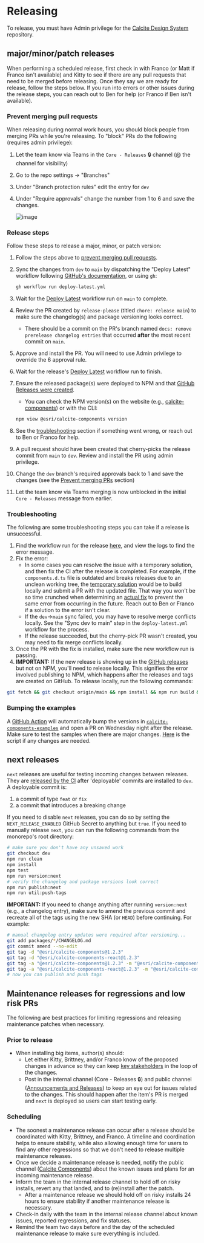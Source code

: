 # Releasing

To release, you must have Admin privilege for the [Calcite Design System](https://github.com/Esri/calcite-design-system) repository.

## major/minor/patch releases

When performing a scheduled release, first check in with Franco (or Matt if Franco isn't available) and Kitty to see if there are any pull requests that need to be merged before releasing. Once they say we are ready for release, follow the steps below. If you run into errors or other issues during the release steps, you can reach out to Ben for help (or Franco if Ben isn't available).

### Prevent merging pull requests

When releasing during normal work hours, you should block people from merging PRs while you're releasing. To "block" PRs do the following (requires admin privilege):

1. Let the team know via Teams in the `Core - Releases` 🔒 channel (@ the channel for visibility)
1. Go to the repo settings -> "Branches"
1. Under "Branch protection rules" edit the entry for `dev`
1. Under "Require approvals" change the number from 1 to 6 and save the changes.

   ![image](https://user-images.githubusercontent.com/10986395/167955616-c796d1ff-5c1a-4332-a6d5-5288f9d20992.png)

### Release steps

Follow these steps to release a major, minor, or patch version:

1. Follow the steps above to [prevent merging pull requests](#prevent-merging-pull-requests).
1. Sync the changes from `dev` to `main` by dispatching the "Deploy Latest" workflow following [GitHub's documentation](https://docs.github.com/en/actions/using-workflows/manually-running-a-workflow), or using `gh`:

   ```sh
   gh workflow run deploy-latest.yml
   ```

1. Wait for the [Deploy Latest](https://github.com/Esri/calcite-design-system/actions/workflows/deploy-latest.yml) workflow run on `main` to complete.
1. Review the PR created by `release-please` (titled `chore: release main`) to make sure the changelog(s) and package versioning looks correct.
   - There should be a commit on the PR's branch named `docs: remove prerelease changelog entries` that occurred **after** the most recent commit on `main`.
1. Approve and install the PR. You will need to use Admin privilege to override the 6 approval rule.
1. Wait for the release's [Deploy Latest](https://github.com/Esri/calcite-design-system/actions/workflows/deploy-latest.yml) workflow run to finish.
1. Ensure the released package(s) were deployed to NPM and that [GitHub Releases were created](https://github.com/Esri/calcite-design-system/releases).

   - You can check the NPM version(s) on the website (e.g., [calcite-components](https://www.npmjs.com/package/@esri/calcite-components?activeTab=versions)) or with the CLI:

   ```sh
   npm view @esri/calcite-components version
   ```

1. See the [troubleshooting](#troubleshooting) section if something went wrong, or reach out to Ben or Franco for help.
1. A pull request should have been created that cherry-picks the release commit from `main` to `dev`. Review and install the PR using admin privilege.
1. Change the `dev` branch's required approvals back to 1 and save the changes (see the [Prevent merging PRs](#prevent-merging-pull-requests) section)
1. Let the team know via Teams merging is now unblocked in the initial `Core - Releases` message from earlier.

### Troubleshooting

The following are some troubleshooting steps you can take if a release is unsuccessful.

1. Find the workflow run for the release [here](https://github.com/Esri/calcite-design-system/actions/workflows/deploy-latest.yml), and view the logs to find the error message.
1. Fix the error:
   - In some cases you can resolve the issue with a temporary solution, and then fix the CI after the release is completed. For example, if the `components.d.ts` file is outdated and breaks releases due to an unclean working tree, the [temporary solution](https://github.com/Esri/calcite-design-system/pull/9008) would be to build locally and submit a PR with the updated file. That way you won't be so time crunched when determining an [actual fix](https://github.com/Esri/calcite-design-system/pull/9011) to prevent the same error from occurring in the future. Reach out to Ben or Franco if a solution to the error isn't clear.
   - If the `dev`->`main` sync failed, you may have to resolve merge conflicts locally. See the "Sync dev to main" step in the `deploy-latest.yml` workflow for the process.
   - If the release succeeded, but the cherry-pick PR wasn't created, you may need to fix merge conflicts locally.
1. Once the PR with the fix is installed, make sure the new workflow run is passing.
1. **IMPORTANT:** If the new release is showing up in the [GitHub releases](https://github.com/Esri/calcite-design-system/releases) but not on NPM, you'll need to release locally. This signifies the error involved publishing to NPM, which happens after the releases and tags are created on GitHub. To release locally, run the following commands:

```sh
git fetch && git checkout origin/main && npm install && npm run build && npm test && npm run publish:latest
```

### Bumping the examples

A [GitHub Action](https://github.com/Esri/calcite-components-examples/blob/master/.github/workflows/bump-examples.yml) will automatically bump the versions in [`calcite-components-examples`](https://github.com/Esri/calcite-components-examples) and open a PR on Wednesday night after the release. Make sure to test the samples when there are major changes. [Here](https://github.com/Esri/calcite-components-examples/blob/master/.github/scripts/bump-examples.js) is the script if any changes are needed.

## next releases

`next` releases are useful for testing incoming changes between releases. They are [released by the CI](./monorepo.md#ci-for-next-releases) after 'deployable' commits are installed to `dev`. A deployable commit is:

1. a commit of type `feat` or `fix`
1. a commit that introduces a breaking change

If you need to disable `next` releases, you can do so by setting the `NEXT_RELEASE_ENABLED` GitHub Secret to anything but `true`. If you need to manually release `next`, you can run the following commands from the monorepo's root directory:

```sh
# make sure you don't have any unsaved work
git checkout dev
npm run clean
npm install
npm test
npm run version:next
# verify the changelog and package versions look correct
npm run publish:next
npm run util:push-tags
```

**IMPORTANT:** If you need to change anything after running `version:next` (e.g., a changelog entry), make sure to amend the previous commit and recreate all of the tags using the new SHA (or `HEAD`) before continuing. For example:

```sh
# manual changelog entry updates were required after versioning...
git add packages/*/CHANGELOG.md
git commit amend --no-edit
git tag -d "@esri/calcite-components@1.2.3"
git tag -d "@esri/calcite-components-react@1.2.3"
git tag -a "@esri/calcite-components@1.2.3" -m "@esri/calcite-components@1.2.3" HEAD
git tag -a "@esri/calcite-components-react@1.2.3" -m "@esri/calcite-components-react@1.2.3" HEAD
# now you can publish and push tags
```

## Maintenance releases for regressions and low risk PRs

The following are best practices for limiting regressions and releasing maintenance patches when necessary.

### Prior to release

- When installing big items, author(s) should:
  - Let either Kitty, Brittney, and/or Franco know of the proposed changes in advance so they can keep [key stakeholders](https://confluencewikidev.esri.com/display/Calcite/Calcite+Stakeholders) in the loop of the changes.
  - Post in the internal channel (Core - Releases 🔒) and public channel ([Announcements and Releases](https://teams.microsoft.com/l/channel/19%3aa47484dba35c4e4e859b0857f4d103db%40thread.skype/Announcements%2520and%2520Releases?groupId=56fae21a-9407-4943-859f-a9bfcf0bbad3&tenantId=aee6e3c9-711e-4c7c-bd27-04f2307db20d)) to keep an eye out for issues related to the changes. This should happen after the item's PR is merged and `next` is deployed so users can start testing early.

### Scheduling

- The soonest a maintenance release can occur after a release should be coordinated with Kitty, Brittney, and Franco. A timeline and coordination helps to ensure stability, while also allowing enough time for users to find any other regressions so that we don't need to release multiple maintenance releases.
- Once we decide a maintenance release is needed, notify the public channel ([Calcite Components](https://teams.microsoft.com/l/channel/19%3afd15b51dacd24e70895ec1218a54ae06%40thread.skype/Calcite%2520Components?groupId=56fae21a-9407-4943-859f-a9bfcf0bbad3&tenantId=aee6e3c9-711e-4c7c-bd27-04f2307db20d)) about the known issues and plans for an incoming maintenance release.
- Inform the team in the internal release channel to hold off on risky installs, revert any that landed, and to (re)install after the patch.
  - After a maintenance release we should hold off on risky installs 24 hours to ensure stability if another maintenance release is necessary.
- Check-in daily with the team in the internal release channel about known issues, reported regressions, and fix statuses.
- Remind the team two days before and the day of the scheduled maintenance release to make sure everything is included.
